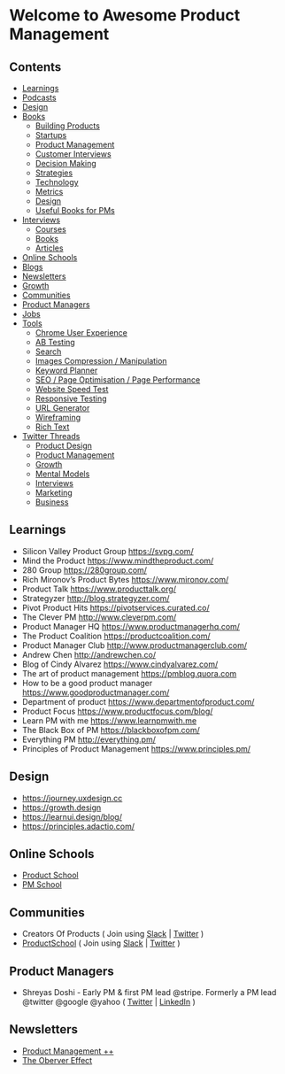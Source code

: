 # Welcome to Awesome Product Management


## Contents 
* [Learnings](#learnings)
* [Podcasts](#podcasts)
* [Design](#design)
* [Books](/books)
    - [Building Products](/books/#building-products)
    - [Startups](/books/#startups)
    - [Product Management](/books/#product-management)
    - [Customer Interviews](/books/#customer-interviews)
    - [Decision Making](/books/#metrics)
    - [Strategies](/books/#blogs)
    - [Technology](/books/#newsletter)
    - [Metrics](/books/#growth)
    - [Design](/books/#communities)
    - [Useful Books for PMs](/books/#product-managers)
* [Interviews](/interviews)
    * [Courses](/interviews#courses)
    * [Books](/interviews#books)
    * [Articles](/interviews#articles)
* [Online Schools](#online-schools)
* [Blogs](/blogs)
* [Newsletters](#newsletters)
* [Growth](#growth)
* [Communities](#communities)
* [Product Managers](#product-managers)
* [Jobs](#jobs)
* [Tools](/tools)
    * [Chrome User Experience](/tools/#chrome-user-experience)
    * [AB Testing](/tools/#ab-testing)
    * [Search](/tools/#search)
    * [Images Compression / Manipulation ](/tools/#images)
    * [Keyword Planner](/tools/#keyword-planner)
    * [SEO / Page Optimisation / Page Performance ](/tools/#seo)
    * [Website Speed Test](/tools/#website-speed-test)
    * [Responsive Testing](/tools/#responsive-testing)
    * [URL Generator](/tools/#url-generator)
    * [Wireframing ](/tools/#wireframing)
    * [Rich Text](/tools/#richtext)
* [Twitter Threads](/threads)
    * [Product Design](/threads/#product-design)
    * [Product Management](/threads/#product-management)
    * [Growth](/threads/#growth)
    * [Mental Models](/threads/#mental-models)
    * [Interviews](/threads/#interviews)
    * [Marketing](/threads/#marketing)
    * [Business](/threads/#business)


## Learnings
* Silicon Valley Product Group https://svpg.com/
* Mind the Product https://www.mindtheproduct.com/
* 280 Group https://280group.com/
* Rich Mironov’s Product Bytes https://www.mironov.com/
* Product Talk https://www.producttalk.org/
* Strategyzer http://blog.strategyzer.com/
* Pivot Product Hits https://pivotservices.curated.co/
* The Clever PM http://www.cleverpm.com/
* Product Manager HQ https://www.productmanagerhq.com/
* The Product Coalition https://productcoalition.com/
* Product Manager Club http://www.productmanagerclub.com/
* Andrew Chen http://andrewchen.co/
* Blog of Cindy Alvarez https://www.cindyalvarez.com/
* The art of product management https://pmblog.quora.com
* How to be a good product manager https://www.goodproductmanager.com/
* Department of product https://www.departmentofproduct.com/
* Product Focus https://www.productfocus.com/blog/
* Learn PM with me https://www.learnpmwith.me
* The Black Box of PM https://blackboxofpm.com/
* Everything PM http://everything.pm/
* Principles of Product Management https://www.principles.pm/


## Design
* https://journey.uxdesign.cc
* https://growth.design
* https://learnui.design/blog/
* https://principles.adactio.com/


## Online Schools 
* [Product School](https://www.productschool.com)
* [PM School](https://pmschool.io)


## Communities 
* Creators Of Products ( Join using [Slack](https://app.slack.com/client/T011LL6FGGG)  | [Twitter](https://twitter.com/CreatorsOfProd)  )
* [ProductSchool](https://www.productschool.com/) ( Join using [Slack](https://www.productschool.com/slack-community/)  | [Twitter](https://twitter.com/productschool)  )


## Product Managers 
* Shreyas Doshi -  Early PM & first PM lead @stripe. Formerly a PM lead @twitter @google @yahoo
 ( [Twitter](https://twitter.com/shreyas) |  [LinkedIn](https://www.linkedin.com/in/shreyasdoshi/) )


## Newsletters
* [Product Management ++](https://turnaround.substack.com/p/product-management-)
* [The Oberver Effect](https://www.theobservereffect.org/)


